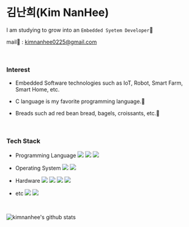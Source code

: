 # 김난희(Kim NanHee)

I am studying to grow into an `Embedded Syetem Developer`📕

mail📧 : kimnanhee0225@gmail.com

<br>

### Interest

- Embedded Software technologies such as IoT, Robot, Smart Farm, Smart Home, etc.

- C language is my favorite programming language.📖

- Breads such ad red bean bread, bagels, croissants, etc.🥯

<br>

### Tech Stack

- Programming Language  <img src="https://img.shields.io/badge/C-A8B9CC?style=flat-square&logo=C&logoColor=white"/> <img src="https://img.shields.io/badge/C++-%2300599C.svg?&style=flat-square&logo=c%2B%2B&ogoColor=white"/> <img src="https://img.shields.io/badge/Python-3776AB?style=flat-square&logo=Python&logoColor=white"/>

- Operating System  <img src="https://img.shields.io/badge/Linux-FCC624?style=flat-square&logo=Linux&logoColor=white"/> <img src="https://img.shields.io/badge/Windows-0078D6?style=flat-square&logo=Windows&logoColor=white"/>

- Hardware  <img src="https://img.shields.io/badge/Arduino-00979D?style=flat-square&logo=Arduino&logoColor=white"/> <img src="https://img.shields.io/badge/Raspberry Pi-A22846?style=flat-square&logo=Raspberry-Pi&logoColor=white"/> <img src="https://img.shields.io/badge/ATmega128-DD3C38?style=flat-square&logoColor=white"/> <img src="https://img.shields.io/badge/STM32-60B4E4?style=flat-square&logoColor=white"/>

- etc  <img src="https://img.shields.io/badge/Flask-000000?style=flat-square&logo=Flask&logoColor=white"/> <img src="https://img.shields.io/badge/Qt-41CD52?style=flat-square&logo=Qt&logoColor=white"/>

<br>

![kimnanhee's github stats](https://github-readme-stats.vercel.app/api?username=kimnanhee&show_icons=true)

